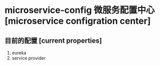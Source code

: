 # microservice-config 微服务配置中心 [microservice configration center]
## 目前的配置 [current properties]
1. eureka
2. service provider

